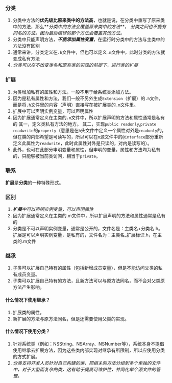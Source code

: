 

### 分类
1. 分类中方法的**优先级比原来类中的方法高**，也就是说，在分类中重写了原来类中的方法，那么**_分类中的方法会覆盖原来类中的方法_**， _分类之间也不能有同名的方法。因为最后编译的那个方法会覆盖其他方法。_
2. 分类中只能声明方法，**_不能添加属性变量_**，在运行时分类中的方法与主类中的方法没有区别
3. 通常来讲，分类定义在`.h`文件中，但也可以定义`.m`文件中，此时分类的方法就变成私有方法
4. _分类可以在不改变类名和原有类的实现的前提下，进行类的扩展_


### 扩展
1. 为类增加私有的属性和方法。一般不用于给系统类添加方法。 
2. 因为是私有属性和方法，我们一般不另外生成`Extension`（扩展）的`.h`文件，而是将`.h`文件里的内容（声明）直接写在被扩展类的`.m`文件里。 
3. 扩展中可以声明实例变量，可以声明属性
4. 因为扩展通常定义在主类的`.m`文件中，所以扩展声明的方法和属性通常是私有的
        其一，定义类私有方法的地方。
        其二，实现`public readonly`,`private readwrite`的`property`（意思是在`h`头文件中定义一个属性对外是`readonly`的，但在类的内部希望是可读写的，所以可以在`m`源文件中的`@interface`部分重新定义此属性为`readwrite`，此时此属性对外是只读的，对内是读写的）。
5. 此外，也可在此部分申明变量和属性，但申明的变量，属性和方法均为私有的，只能够被当前类访问，相当于`private`。

### 联系

**扩展**是**分类**的一种特殊形式。
 

 
### 区别
1. _**扩展**中可以声明实例变量，可以声明属性_
2. 因为扩展通常定义在主类的.m文件中，所以扩展声明的方法和属性通常是私有的
3. 分类是不可以声明实例变量，通常是公开的，文件名是：主类名+分类名.h。扩展是可以声明实例变量，是私有的，文件名为：主类名_扩展标识.h，在主类的.m文件
 

    
    
### 继承

1. 子类可以扩展自己特有的属性（包括新增成员变量），但是不能访问父类的私有成员变量。 
2. 子类可以扩展自己特有的方法，且新方法可以与原方法同名，而不会对父类原方法产生影响。

#### 什么情况下使用继承？ 
1. 扩展类的属性。 
2. 新扩展的方法与原方法同名，但是还需要使用父类的实现。

#### 什么情况下使用分类？ 
1. 针对系统类（例如：NSString、NSArray、NSNumber等），系统本身不提倡使用继承去扩展方法，因为这些类内部实现对继承有所限制，所以应使用分类的方式扩展。 
2. _分类支持开发人员针对自己构建的类，把相关的方法分组到多个单独的文件中，对于大型而复杂的类，这有助于提高可维护性，并简化单个源文件的管理。_

